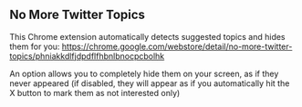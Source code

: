 ## No More Twitter Topics

This Chrome extension automatically detects suggested topics and hides them for you:
https://chrome.google.com/webstore/detail/no-more-twitter-topics/phniakkdlfjdpdflfhbnlbnocpcbolhk

An option allows you to completely hide them on your screen, as if they never appeared (if disabled, they will appear as if you automatically hit the X button to mark them as not interested only)
